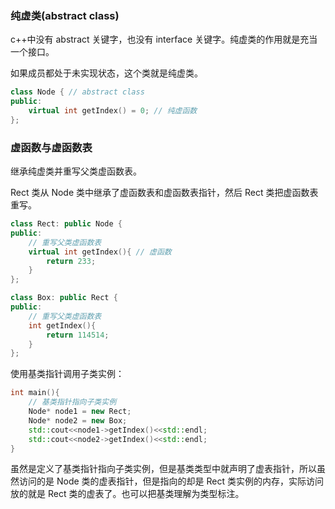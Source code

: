 ### 纯虚类(abstract class)

c++中没有 abstract 关键字，也没有 interface 关键字。纯虚类的作用就是充当一个接口。

如果成员都处于未实现状态，这个类就是纯虚类。

```cpp
class Node { // abstract class
public:
    virtual int getIndex() = 0; // 纯虚函数
};
```

### 虚函数与虚函数表

继承纯虚类并重写父类虚函数表。

Rect 类从 Node 类中继承了虚函数表和虚函数表指针，然后 Rect 类把虚函数表重写。

```cpp
class Rect: public Node {
public:
    // 重写父类虚函数表
    virtual int getIndex(){ // 虚函数
        return 233;
    }
};

class Box: public Rect {
public:
    // 重写父类虚函数表
    int getIndex(){
        return 114514;
    }
};
```

使用基类指针调用子类实例：

```cpp
int main(){
    // 基类指针指向子类实例
    Node* node1 = new Rect;
    Node* node2 = new Box;
    std::cout<<node1->getIndex()<<std::endl;
    std::cout<<node2->getIndex()<<std::endl;
}
```

虽然是定义了基类指针指向子类实例，但是基类类型中就声明了虚表指针，所以虽然访问的是 Node 类的虚表指针，但是指向的却是 Rect 类实例的内存，实际访问放的就是 Rect 类的虚表了。也可以把基类理解为类型标注。
